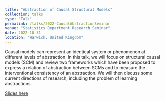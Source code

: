 ```yaml
---
title: "Abstraction of Causal Structural Models"
collection: talks
type: "Talk"
permalink: /talks/2022-CausalAbstractionSeminar
venue: "Statistics Department Research Seminar"
date: 2022-10-31
location: "Warwick, United Kingdom"
---
```


Causal models can represent an identical system or phenomenon at different levels of abstraction. In this talk, we will focus on structural causal models (SCM) and review two frameworks which have been proposed to express a relation of abstraction between SCMs and to measure the interventional consistency of an abstraction. We will then discuss some current directions of research, including the problem of learning abstractions.

[Slides here](CausalAbstraction_Seminar.pdf)
